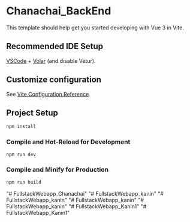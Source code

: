# Chanachai_BackEnd

This template should help get you started developing with Vue 3 in Vite.

## Recommended IDE Setup

[VSCode](https://code.visualstudio.com/) + [Volar](https://marketplace.visualstudio.com/items?itemName=Vue.volar) (and disable Vetur).

## Customize configuration

See [Vite Configuration Reference](https://vite.dev/config/).

## Project Setup

```sh
npm install
```

### Compile and Hot-Reload for Development

```sh
npm run dev
```

### Compile and Minify for Production

```sh
npm run build
```
"# FullstackWebapp_Chanachai" 
"# FullstackWebapp_kanin" 
"# FullstackWebapp_kanin" 
"# FullstackWebapp_kanin" 
"# FullstackWebapp_kanin" 
"# FullstackWebapp_Kanin1" 
"# FullstackWebapp_Kanin1" 
